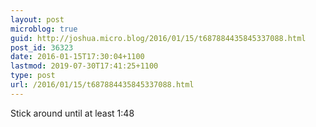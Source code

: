 ```yaml
---
layout: post
microblog: true
guid: http://joshua.micro.blog/2016/01/15/t687884435845337088.html
post_id: 36323
date: 2016-01-15T17:30:04+1100
lastmod: 2019-07-30T17:41:25+1100
type: post
url: /2016/01/15/t687884435845337088.html
---
```

Stick around until at least 1:48
